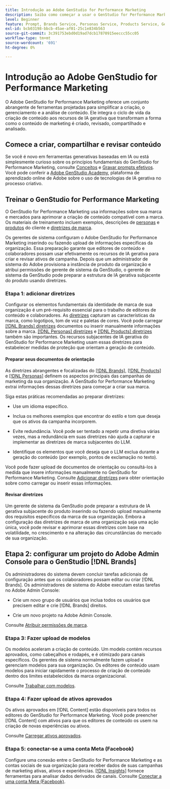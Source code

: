 ```yaml
---
title: Introdução ao Adobe GenStudio for Performance Marketing
description: Saiba como começar a usar o GenStudio for Performance Marketing para gerar novo conteúdo de marketing alinhado à marca.
level: Beginner
feature: Prompt, Brands Service, Personas Service, Products Service, Generative AI, Guidelines
exl-id: bcb03198-bbcb-45ae-af01-25c1e834b563
source-git-commit: 3c391753ebd0d19ad7dcb17870915eeccc55cc05
workflow-type: tm+mt
source-wordcount: '691'
ht-degree: 0%

---
```


# Introdução ao Adobe GenStudio for Performance Marketing

O Adobe GenStudio for Performance Marketing oferece um conjunto abrangente de ferramentas projetadas para simplificar a criação, o gerenciamento e a análise de conteúdo. Ele integra o ciclo de vida da criação de conteúdo aos recursos de IA gerativa que transformam a forma como o conteúdo de marketing é criado, revisado, compartilhado e analisado.

## Comece a criar, compartilhar e revisar conteúdo

Se você é novo em ferramentas generativas baseadas em IA ou está simplesmente curioso sobre os princípios fundamentais do GenStudio for Performance Marketing, consulte [Conceitos](concepts.md) e [Gravar prompts efetivos](effective-prompts.md). Você pode conferir a [Adobe GenStudio Academy](https://learningmanager.adobe.com/genstudioacademy), plataforma de aprendizado online de Adobe sobre o uso de tecnologias de IA gerativa no processo criativo.

## Treinar o GenStudio for Performance Marketing

O GenStudio for Performance Marketing usa informações sobre sua marca e mercados para aprimorar a criação de conteúdo compatível com a marca. Os materiais de treinamento incluem exemplos, descrições de [personas](/help/user-guide/guidelines/personas.md) e [produtos](/help/user-guide/guidelines/products.md) do cliente e [diretrizes de marca](/help/user-guide/guidelines/overview.md).

Os gerentes de sistema configuram o Adobe GenStudio for Performance Marketing inserindo ou fazendo upload de informações específicas da organização. Essa preparação garante que editores de conteúdo e colaboradores possam usar efetivamente os recursos de IA gerativa para criar e revisar ativos de campanha. Depois que um administrador de sistema do Adobe provisiona a instância de produto da organização e atribui permissões de gerente de sistema da GenStudio, o gerente de sistema da GenStudio pode preparar a estrutura de IA gerativa subjacente do produto usando diretrizes.

### Etapa 1: adicionar diretrizes

Configurar os elementos fundamentais da identidade de marca de sua organização é um pré-requisito essencial para o trabalho de editores de conteúdo e colaboradores. As [diretrizes](./guidelines/overview.md) capturam as características da marca, como logotipos, tom de voz e paletas de cores. Você pode carregar [[!DNL Brands] diretrizes](./guidelines/brands.md) documentos ou inserir manualmente informações sobre a marca. [[!DNL Personas] diretrizes](./guidelines/personas.md) e [[!DNL Products] diretrizes](./guidelines/products.md) também são importantes. Os recursos subjacentes de IA gerativa do GenStudio for Performance Marketing usam essas diretrizes para estabelecer medidas de proteção que orientam a geração de conteúdo.

#### Preparar seus documentos de orientação

As diretrizes abrangentes e focalizadas do [[!DNL Brands]](./guidelines/brands.md), [[!DNL Products]](./guidelines/products.md) e [[!DNL Personas]](./guidelines/personas.md) definem os aspectos principais das campanhas de marketing da sua organização. A GenStudio for Performance Marketing extrai informações dessas diretrizes para começar a criar sua marca.

Siga estas práticas recomendadas ao preparar diretrizes:

* Use um idioma específico.

* Inclua os melhores exemplos que encontrar do estilo e tom que deseja que os ativos da campanha incorporem.

* Evite redundância. Você pode ser tentado a repetir uma diretiva várias vezes, mas a redundância em suas diretrizes não ajuda a capturar e implementar as diretrizes de marca subjacentes do LLM.

* Identifique os elementos que você deseja que o LLM exclua durante a geração do conteúdo (por exemplo, pontos de exclamação no texto).

Você pode fazer upload de documentos de orientação ou consultá-los à medida que insere informações manualmente no GenStudio for Performance Marketing. Consulte [Adicionar diretrizes](./guidelines/overview.md) para obter orientação sobre como carregar ou inserir essas informações.

#### Revisar diretrizes

Um gerente de sistema da GenStudio pode preparar a estrutura de IA gerativa subjacente do produto inserindo ou fazendo upload manualmente dos requisitos específicos da marca de sua organização. Embora a configuração das diretrizes de marca de uma organização seja uma ação única, você pode revisar e aprimorar essas diretrizes com base na volatilidade, no crescimento e na alteração das circunstâncias do mercado de sua organização.

## Etapa 2: configurar um projeto do Adobe Admin Console para o GenStudio [!DNL Brands]

Os administradores do sistema devem concluir tarefas adicionais de configuração antes que os colaboradores possam editar ou criar [!DNL Brands]. Os administradores de sistema do Adobe executam estas tarefas no Adobe Admin Console:

* Crie um novo grupo de usuários que inclua todos os usuários que precisem editar e crie [!DNL Brands] direitos.

* Crie um novo projeto na Adobe Admin Console.

Consulte [Atribuir permissões de marca](configure-brand-permissions.md).

### Etapa 3: Fazer upload de modelos

Os modelos aceleram a criação de conteúdo. Um modelo contém recursos aprovados, como cabeçalhos e rodapés, e é otimizado para canais específicos. Os gerentes de sistema normalmente fazem upload e gerenciam modelos para sua organização. Os editores de conteúdo usam modelos para iniciar rapidamente o processo de criação de conteúdo dentro dos limites estabelecidos da marca organizacional.

Consulte [Trabalhar com modelos](./content/use-templates.md).

### Etapa 4: Fazer upload de ativos aprovados

Os ativos aprovados em [!DNL Content] estão disponíveis para todos os editores do GenStudio for Performance Marketing. Você pode preencher [!DNL Content] com ativos para que os editores de conteúdo os usem na criação de novas experiências ou ativos.

Consulte [Carregar ativos aprovados](./content/manage-assets.md).

### Etapa 5: conectar-se a uma conta Meta (Facebook)

Configure uma conexão entre o GenStudio for Performance Marketing e as contas sociais de sua organização para receber dados de suas campanhas de marketing ativas, ativos e experiências. [[!DNL Insights]](./insights/overview.md) fornece ferramentas para analisar dados derivados de canais. Consulte [Conectar a uma conta Meta (Facebook)](./insights/connect-channel.md#meta-ads-connect).
